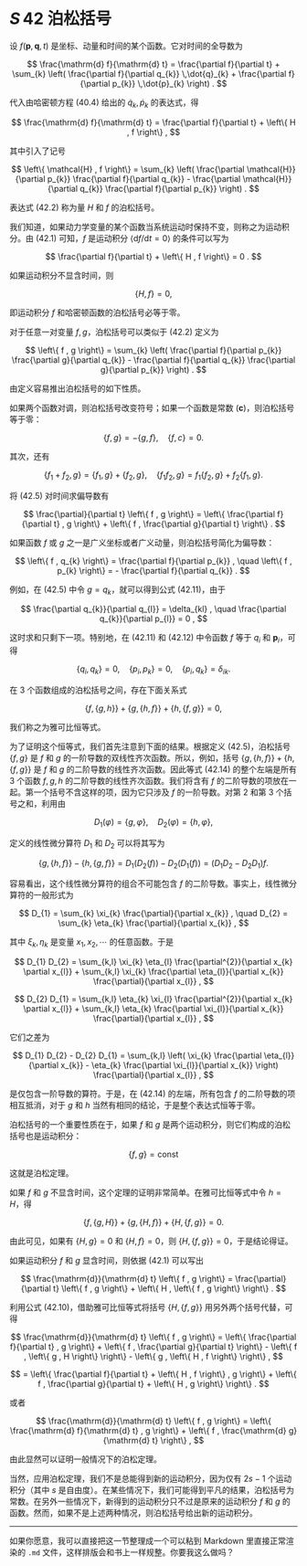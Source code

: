 

# $S\,42$ 泊松括号

设 $f(\boldsymbol{p}, \boldsymbol{q}, t)$ 是坐标、动量和时间的某个函数。它对时间的全导数为

$$
\frac{\mathrm{d} f}{\mathrm{d} t} = \frac{\partial f}{\partial t} + \sum_{k} \left( \frac{\partial f}{\partial q_{k}} \,\dot{q}_{k} + \frac{\partial f}{\partial p_{k}} \,\dot{p}_{k} \right) .
$$

代入由哈密顿方程 (40.4) 给出的 $\dot{q}_{k}, \dot{p}_{k}$ 的表达式，得

$$
\frac{\mathrm{d} f}{\mathrm{d} t} = \frac{\partial f}{\partial t} + \left\{ H , f \right\} ,
$$

其中引入了记号

$$
\left\{ \mathcal{H} , f \right\} = \sum_{k} \left( \frac{\partial \mathcal{H}}{\partial p_{k}} \frac{\partial f}{\partial q_{k}} - \frac{\partial \mathcal{H}}{\partial q_{k}} \frac{\partial f}{\partial p_{k}} \right) .
$$

表达式 (42.2) 称为量 $H$ 和 $f$ 的泊松括号。

我们知道，如果动力学变量的某个函数当系统运动时保持不变，则称之为运动积分。由 (42.1) 可知，$f$ 是运动积分 $\langle \mathrm{d} f / \mathrm{d} t = 0 \rangle$ 的条件可以写为

$$
\frac{\partial f}{\partial t} + \left\{ H , f \right\} = 0 .
$$

如果运动积分不显含时间，则

$$
\left\{ H , f \right\} = 0 ,
$$

即运动积分 $f$ 和哈密顿函数的泊松括号必等于零。

对于任意一对变量 $f , g$，泊松括号可以类似于 (42.2) 定义为

$$
\left\{ f , g \right\} = \sum_{k} \left( \frac{\partial f}{\partial p_{k}} \frac{\partial g}{\partial q_{k}} - \frac{\partial f}{\partial q_{k}} \frac{\partial g}{\partial p_{k}} \right) .
$$

由定义容易推出泊松括号的如下性质。

如果两个函数对调，则泊松括号改变符号；如果一个函数是常数 $(\boldsymbol{c})$，则泊松括号等于零：

$$
\left\{ f , g \right\} = - \left\{ g , f \right\} , \quad \left\{ f , c \right\} = 0 .
$$

其次，还有

$$
\left\{ f_{1} + f_{2} , g \right\} = \left\{ f_{1} , g \right\} + \left\{ f_{2} , g \right\} ,
\quad
\left\{ f_{1} f_{2} , g \right\} = f_{1} \left\{ f_{2} , g \right\} + f_{2} \left\{ f_{1} , g \right\} .
$$

将 (42.5) 对时间求偏导数有

$$
\frac{\partial}{\partial t} \left\{ f , g \right\} = \left\{ \frac{\partial f}{\partial t} , g \right\} + \left\{ f , \frac{\partial g}{\partial t} \right\} .
$$

如果函数 $f$ 或 $g$ 之一是广义坐标或者广义动量，则泊松括号简化为偏导数：

$$
\left\{ f , q_{k} \right\} = \frac{\partial f}{\partial p_{k}} , \quad \left\{ f , p_{k} \right\} = - \frac{\partial f}{\partial q_{k}} .
$$

例如，在 (42.5) 中令 $g = q_{k}$，就可以得到公式 (42.11)，由于

$$
\frac{\partial q_{k}}{\partial q_{l}} = \delta_{kl} , \quad \frac{\partial q_{k}}{\partial p_{l}} = 0 ,
$$

这时求和只剩下一项。特别地，在 (42.11) 和 (42.12) 中令函数 $f$ 等于 $q_{i}$ 和 $\boldsymbol{p}_{i}$，可得

$$
\left\{ q_{i} , q_{k} \right\} = 0 , \quad \left\{ p_{i} , p_{k} \right\} = 0 , \quad \left\{ p_{i} , q_{k} \right\} = \delta_{ik} .
$$

在 3 个函数组成的泊松括号之间，存在下面关系式

$$
\left\{ f , \left\{ g , h \right\} \right\} + \left\{ g , \left\{ h , f \right\} \right\} + \left\{ h , \left\{ f , g \right\} \right\} = 0 ,
$$

我们称之为雅可比恒等式。

为了证明这个恒等式，我们首先注意到下面的结果。根据定义 (42.5)，泊松括号 $\left\{ f , g \right\}$ 是 $f$ 和 $g$ 的一阶导数的双线性齐次函数。所以，例如，括号 $\left\{ g , \left\{ h , f \right\} \right\} + \left\{ h , \left\{ f , g \right\} \right\}$ 是 $f$ 和 $g$ 的二阶导数的线性齐次函数。因此等式 (42.14) 的整个左端是所有 3 个函数 $f, g, h$ 的二阶导数的线性齐次函数。我们将含有 $f$ 的二阶导数的项放在一起。第一个括号不含这样的项，因为它只涉及 $f$ 的一阶导数。对第 2 和第 3 个括号之和，利用由

$$
D_{1}(\varphi) = \left\{ g , \varphi \right\} , \quad D_{2}(\varphi) = \left\{ h , \varphi \right\} ,
$$

定义的线性微分算符 $D_{1}$ 和 $D_{2}$ 可以将其写为

$$
\left\{ g , \left\{ h , f \right\} \right\} - \left\{ h , \left\{ g , f \right\} \right\} = D_{1}\left( D_{2}(f) \right) - D_{2}\left( D_{1}(f) \right) = \big( D_{1} D_{2} - D_{2} D_{1} \big) f .
$$

容易看出，这个线性微分算符的组合不可能包含 $f$ 的二阶导数。事实上，线性微分算符的一般形式为

$$
D_{1} = \sum_{k} \xi_{k} \frac{\partial}{\partial x_{k}} , \quad D_{2} = \sum_{k} \eta_{k} \frac{\partial}{\partial x_{k}} ,
$$

其中 $\xi_{k}, \eta_{k}$ 是变量 $x_{1}, x_{2}, \cdots$ 的任意函数。于是

$$
D_{1} D_{2} = \sum_{k,l} \xi_{k} \eta_{l} \frac{\partial^{2}}{\partial x_{k} \partial x_{l}} + \sum_{k,l} \xi_{k} \frac{\partial \eta_{l}}{\partial x_{k}} \frac{\partial}{\partial x_{l}} ,
$$

$$
D_{2} D_{1} = \sum_{k,l} \eta_{k} \xi_{l} \frac{\partial^{2}}{\partial x_{k} \partial x_{l}} + \sum_{k,l} \eta_{k} \frac{\partial \xi_{l}}{\partial x_{k}} \frac{\partial}{\partial x_{l}} ,
$$

它们之差为

$$
D_{1} D_{2} - D_{2} D_{1} = \sum_{k,l} \left( \xi_{k} \frac{\partial \eta_{l}}{\partial x_{k}} - \eta_{k} \frac{\partial \xi_{l}}{\partial x_{k}} \right) \frac{\partial}{\partial x_{l}} ,
$$

是仅包含一阶导数的算符。于是，在 (42.14) 的左端，所有包含 $f$ 的二阶导数的项相互抵消，对于 $g$ 和 $h$ 当然有相同的结论，于是整个表达式恒等于零。

泊松括号的一个重要性质在于，如果 $f$ 和 $g$ 是两个运动积分，则它们构成的泊松括号也是运动积分：

$$
\left\{ f , g \right\} = \mathrm{const}
$$

这就是泊松定理。

如果 $f$ 和 $g$ 不显含时间，这个定理的证明非常简单。在雅可比恒等式中令 $h = H$，得

$$
\left\{ f , \left\{ g , H \right\} \right\} + \left\{ g , \left\{ H , f \right\} \right\} + \left\{ H , \left\{ f , g \right\} \right\} = 0 .
$$

由此可见，如果有 $\left\{ H , g \right\} = 0$ 和 $\left\{ H , f \right\} = 0$，则 $\left\{ H , \left\{ f , g \right\} \right\} = 0$，于是结论得证。

如果运动积分 $f$ 和 $g$ 显含时间，则依据 (42.1) 可以写出

$$
\frac{\mathrm{d}}{\mathrm{d} t} \left\{ f , g \right\} = \frac{\partial}{\partial t} \left\{ f , g \right\} + \left\{ H , \left\{ f , g \right\} \right\} .
$$

利用公式 (42.10)，借助雅可比恒等式将括号 $\left\{ H , \left\{ f , g \right\} \right\}$ 用另外两个括号代替，可得

$$
\frac{\mathrm{d}}{\mathrm{d} t} \left\{ f , g \right\} = \left\{ \frac{\partial f}{\partial t} , g \right\} + \left\{ f , \frac{\partial g}{\partial t} \right\} - \left\{ f , \left\{ g , H \right\} \right\} - \left\{ g , \left\{ H , f \right\} \right\} ,
$$

$$
= \left\{ \frac{\partial f}{\partial t} + \left\{ H , f \right\} , g \right\} + \left\{ f , \frac{\partial g}{\partial t} + \left\{ H , g \right\} \right\} .
$$

或者

$$
\frac{\mathrm{d}}{\mathrm{d} t} \left\{ f , g \right\} = \left\{ \frac{\mathrm{d} f}{\mathrm{d} t} , g \right\} + \left\{ f , \frac{\mathrm{d} g}{\mathrm{d} t} \right\} ,
$$

由此显然可以证明一般情况下的泊松定理。

当然，应用泊松定理，我们不是总能得到新的运动积分，因为仅有 $2s - 1$ 个运动积分（其中 $s$ 是自由度）。在某些情况下，我们可能得到平凡的结果，泊松括号为常数。在另外一些情况下，新得到的运动积分只不过是原来的运动积分 $f$ 和 $g$ 的函数。然而，如果不是上述两种情况，则泊松括号给出新的运动积分。

---

如果你愿意，我可以直接把这一节整理成一个可以粘到 Markdown 里直接正常渲染的 `.md` 文件，这样排版会和书上一样规整。你要我这么做吗？
